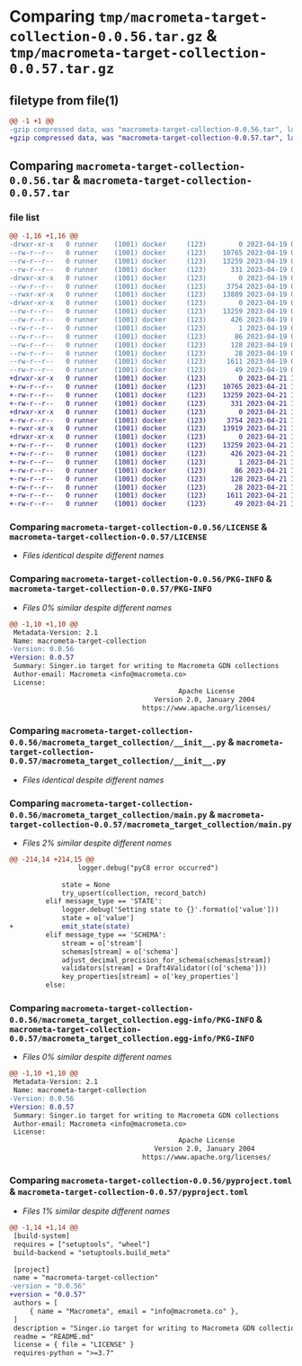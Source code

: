 # Comparing `tmp/macrometa-target-collection-0.0.56.tar.gz` & `tmp/macrometa-target-collection-0.0.57.tar.gz`

## filetype from file(1)

```diff
@@ -1 +1 @@
-gzip compressed data, was "macrometa-target-collection-0.0.56.tar", last modified: Wed Apr 19 05:53:07 2023, max compression
+gzip compressed data, was "macrometa-target-collection-0.0.57.tar", last modified: Fri Apr 21 12:20:09 2023, max compression
```

## Comparing `macrometa-target-collection-0.0.56.tar` & `macrometa-target-collection-0.0.57.tar`

### file list

```diff
@@ -1,16 +1,16 @@
-drwxr-xr-x   0 runner    (1001) docker     (123)        0 2023-04-19 05:53:07.150036 macrometa-target-collection-0.0.56/
--rw-r--r--   0 runner    (1001) docker     (123)    10765 2023-04-19 05:52:47.000000 macrometa-target-collection-0.0.56/LICENSE
--rw-r--r--   0 runner    (1001) docker     (123)    13259 2023-04-19 05:53:07.150036 macrometa-target-collection-0.0.56/PKG-INFO
--rw-r--r--   0 runner    (1001) docker     (123)      331 2023-04-19 05:52:47.000000 macrometa-target-collection-0.0.56/README.md
-drwxr-xr-x   0 runner    (1001) docker     (123)        0 2023-04-19 05:53:07.146036 macrometa-target-collection-0.0.56/macrometa_target_collection/
--rw-r--r--   0 runner    (1001) docker     (123)     3754 2023-04-19 05:52:47.000000 macrometa-target-collection-0.0.56/macrometa_target_collection/__init__.py
--rwxr-xr-x   0 runner    (1001) docker     (123)    13889 2023-04-19 05:52:47.000000 macrometa-target-collection-0.0.56/macrometa_target_collection/main.py
-drwxr-xr-x   0 runner    (1001) docker     (123)        0 2023-04-19 05:53:07.150036 macrometa-target-collection-0.0.56/macrometa_target_collection.egg-info/
--rw-r--r--   0 runner    (1001) docker     (123)    13259 2023-04-19 05:53:07.000000 macrometa-target-collection-0.0.56/macrometa_target_collection.egg-info/PKG-INFO
--rw-r--r--   0 runner    (1001) docker     (123)      426 2023-04-19 05:53:07.000000 macrometa-target-collection-0.0.56/macrometa_target_collection.egg-info/SOURCES.txt
--rw-r--r--   0 runner    (1001) docker     (123)        1 2023-04-19 05:53:07.000000 macrometa-target-collection-0.0.56/macrometa_target_collection.egg-info/dependency_links.txt
--rw-r--r--   0 runner    (1001) docker     (123)       86 2023-04-19 05:53:07.000000 macrometa-target-collection-0.0.56/macrometa_target_collection.egg-info/entry_points.txt
--rw-r--r--   0 runner    (1001) docker     (123)      128 2023-04-19 05:53:07.000000 macrometa-target-collection-0.0.56/macrometa_target_collection.egg-info/requires.txt
--rw-r--r--   0 runner    (1001) docker     (123)       28 2023-04-19 05:53:07.000000 macrometa-target-collection-0.0.56/macrometa_target_collection.egg-info/top_level.txt
--rw-r--r--   0 runner    (1001) docker     (123)     1611 2023-04-19 05:52:47.000000 macrometa-target-collection-0.0.56/pyproject.toml
--rw-r--r--   0 runner    (1001) docker     (123)       49 2023-04-19 05:53:07.150036 macrometa-target-collection-0.0.56/setup.cfg
+drwxr-xr-x   0 runner    (1001) docker     (123)        0 2023-04-21 12:20:09.655585 macrometa-target-collection-0.0.57/
+-rw-r--r--   0 runner    (1001) docker     (123)    10765 2023-04-21 12:19:45.000000 macrometa-target-collection-0.0.57/LICENSE
+-rw-r--r--   0 runner    (1001) docker     (123)    13259 2023-04-21 12:20:09.655585 macrometa-target-collection-0.0.57/PKG-INFO
+-rw-r--r--   0 runner    (1001) docker     (123)      331 2023-04-21 12:19:45.000000 macrometa-target-collection-0.0.57/README.md
+drwxr-xr-x   0 runner    (1001) docker     (123)        0 2023-04-21 12:20:09.651584 macrometa-target-collection-0.0.57/macrometa_target_collection/
+-rw-r--r--   0 runner    (1001) docker     (123)     3754 2023-04-21 12:19:45.000000 macrometa-target-collection-0.0.57/macrometa_target_collection/__init__.py
+-rwxr-xr-x   0 runner    (1001) docker     (123)    13919 2023-04-21 12:19:45.000000 macrometa-target-collection-0.0.57/macrometa_target_collection/main.py
+drwxr-xr-x   0 runner    (1001) docker     (123)        0 2023-04-21 12:20:09.655585 macrometa-target-collection-0.0.57/macrometa_target_collection.egg-info/
+-rw-r--r--   0 runner    (1001) docker     (123)    13259 2023-04-21 12:20:09.000000 macrometa-target-collection-0.0.57/macrometa_target_collection.egg-info/PKG-INFO
+-rw-r--r--   0 runner    (1001) docker     (123)      426 2023-04-21 12:20:09.000000 macrometa-target-collection-0.0.57/macrometa_target_collection.egg-info/SOURCES.txt
+-rw-r--r--   0 runner    (1001) docker     (123)        1 2023-04-21 12:20:09.000000 macrometa-target-collection-0.0.57/macrometa_target_collection.egg-info/dependency_links.txt
+-rw-r--r--   0 runner    (1001) docker     (123)       86 2023-04-21 12:20:09.000000 macrometa-target-collection-0.0.57/macrometa_target_collection.egg-info/entry_points.txt
+-rw-r--r--   0 runner    (1001) docker     (123)      128 2023-04-21 12:20:09.000000 macrometa-target-collection-0.0.57/macrometa_target_collection.egg-info/requires.txt
+-rw-r--r--   0 runner    (1001) docker     (123)       28 2023-04-21 12:20:09.000000 macrometa-target-collection-0.0.57/macrometa_target_collection.egg-info/top_level.txt
+-rw-r--r--   0 runner    (1001) docker     (123)     1611 2023-04-21 12:19:45.000000 macrometa-target-collection-0.0.57/pyproject.toml
+-rw-r--r--   0 runner    (1001) docker     (123)       49 2023-04-21 12:20:09.655585 macrometa-target-collection-0.0.57/setup.cfg
```

### Comparing `macrometa-target-collection-0.0.56/LICENSE` & `macrometa-target-collection-0.0.57/LICENSE`

 * *Files identical despite different names*

### Comparing `macrometa-target-collection-0.0.56/PKG-INFO` & `macrometa-target-collection-0.0.57/PKG-INFO`

 * *Files 0% similar despite different names*

```diff
@@ -1,10 +1,10 @@
 Metadata-Version: 2.1
 Name: macrometa-target-collection
-Version: 0.0.56
+Version: 0.0.57
 Summary: Singer.io target for writing to Macrometa GDN collections
 Author-email: Macrometa <info@macrometa.co>
 License: 
                                          Apache License
                                    Version 2.0, January 2004
                                 https://www.apache.org/licenses/
```

### Comparing `macrometa-target-collection-0.0.56/macrometa_target_collection/__init__.py` & `macrometa-target-collection-0.0.57/macrometa_target_collection/__init__.py`

 * *Files identical despite different names*

### Comparing `macrometa-target-collection-0.0.56/macrometa_target_collection/main.py` & `macrometa-target-collection-0.0.57/macrometa_target_collection/main.py`

 * *Files 2% similar despite different names*

```diff
@@ -214,14 +214,15 @@
                 logger.debug("pyC8 error occurred")
 
             state = None
             try_upsert(collection, record_batch)
         elif message_type == 'STATE':
             logger.debug('Setting state to {}'.format(o['value']))
             state = o['value']
+            emit_state(state)
         elif message_type == 'SCHEMA':
             stream = o['stream']
             schemas[stream] = o['schema']
             adjust_decimal_precision_for_schema(schemas[stream])
             validators[stream] = Draft4Validator((o['schema']))
             key_properties[stream] = o['key_properties']
         else:
```

### Comparing `macrometa-target-collection-0.0.56/macrometa_target_collection.egg-info/PKG-INFO` & `macrometa-target-collection-0.0.57/macrometa_target_collection.egg-info/PKG-INFO`

 * *Files 0% similar despite different names*

```diff
@@ -1,10 +1,10 @@
 Metadata-Version: 2.1
 Name: macrometa-target-collection
-Version: 0.0.56
+Version: 0.0.57
 Summary: Singer.io target for writing to Macrometa GDN collections
 Author-email: Macrometa <info@macrometa.co>
 License: 
                                          Apache License
                                    Version 2.0, January 2004
                                 https://www.apache.org/licenses/
```

### Comparing `macrometa-target-collection-0.0.56/pyproject.toml` & `macrometa-target-collection-0.0.57/pyproject.toml`

 * *Files 1% similar despite different names*

```diff
@@ -1,14 +1,14 @@
 [build-system]
 requires = ["setuptools", "wheel"]
 build-backend = "setuptools.build_meta"
 
 [project]
 name = "macrometa-target-collection"
-version = "0.0.56"
+version = "0.0.57"
 authors = [
     { name = "Macrometa", email = "info@macrometa.co" },
 ]
 description = "Singer.io target for writing to Macrometa GDN collections"
 readme = "README.md"
 license = { file = "LICENSE" }
 requires-python = ">=3.7"
```


